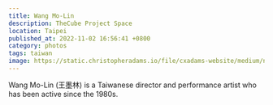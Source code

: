 ```yaml
---
title: Wang Mo-Lin
description: TheCube Project Space
location: Taipei
published_at: 2022-11-02 16:56:41 +0800
category: photos
tags: taiwan
image: https://static.christopheradams.io/file/cxadams-website/medium/nextcloud/Photos/Albums/2018/20181117-1641_Taipei_TheCube/20181117-1641_Taipei_TheCube_L1005846-0.jpg
---
```


Wang Mo-Lin (王墨林) is a Taiwanese director and performance artist who has been
active since the 1980s.

